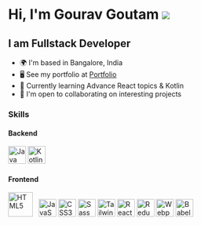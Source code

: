 # Hi, I'm Gourav Goutam ![](https://user-images.githubusercontent.com/18350557/176309783-0785949b-9127-417c-8b55-ab5a4333674e.gif)

## I am Fullstack Developer

- 🌍 I'm based in Bangalore, India
- 🖥️ See my portfolio at <a target="_blank" rel="noreferrer" href='https://gourav-goutam.netlify.com/'>Portfolio</a>
- 🧠 Currently learning Advance React topics & Kotlin
- 🤝 I'm open to collaborating on interesting projects

### Skills

#### Backend

<p align="left">
<a href="https://www.oracle.com/java/" target="_blank" rel="noreferrer"><img src="https://github.com/gourav-goutam/icons-collection/blob/main/Tech%20Stack%20Icons%20%26%20Design%20Stack%20Icons%20(svg-1.5x-dark)/java.svg" width="36" height="36" alt="Java" /></a>
<a href="https://kotlinlang.org/" target="_blank" rel="noreferrer"><img src="https://github.com/gourav-goutam/icons-collection/blob/main/Tech%20Stack%20Icons%20%26%20Design%20Stack%20Icons%20(svg-1.5x-dark)/kotlin.svg" width="36" height="36" alt="Kotlin" /></a>
</p>

#### Frontend

<p align="left">
<a href="https://developer.mozilla.org/en-US/docs/Glossary/HTML5" target="_blank" rel="noreferrer"><img src="https://github.com/gourav-goutam/icons-collection/blob/main/Tech%20Stack%20Icons%20%26%20Design%20Stack%20Icons%20(svg-1.5x-dark)/html5.svg" width="50" height="50" alt="HTML5" /></a> &nbsp;
<a href="https://developer.mozilla.org/en-US/docs/Web/JavaScript" target="_blank" rel="noreferrer"><img src="https://github.com/gourav-goutam/icons-collection/blob/main/Tech%20Stack%20Icons%20%26%20Design%20Stack%20Icons%20(svg-1.5x-dark)/js.svg" width="36" height="36" alt="JavaScript" /></a>
<a href="https://www.w3.org/TR/CSS/#css" target="_blank" rel="noreferrer"><img src="https://github.com/gourav-goutam/icons-collection/blob/main/Tech%20Stack%20Icons%20%26%20Design%20Stack%20Icons%20(svg-1.5x-dark)/css.svg" width="36" height="36" alt="CSS3" /></a>
<a href="https://sass-lang.com/" target="_blank" rel="noreferrer"><img src="https://github.com/gourav-goutam/icons-collection/blob/main/Tech%20Stack%20Icons%20%26%20Design%20Stack%20Icons%20(svg-1.5x-dark)/sass.svg" width="36" height="36" alt="Sass" /></a>
<a href="https://tailwindcss.com/" target="_blank" rel="noreferrer"><img src="https://github.com/gourav-goutam/icons-collection/blob/main/Tech%20Stack%20Icons%20%26%20Design%20Stack%20Icons%20(svg-1.5x-dark)/tailwind.svg" width="36" height="36" alt="TailwindCSS" /></a>
<a href="https://reactjs.org/" target="_blank" rel="noreferrer"><img src="https://github.com/gourav-goutam/icons-collection/blob/main/Tech%20Stack%20Icons%20%26%20Design%20Stack%20Icons%20(svg-1.5x-dark)/reactjs.svg" width="36" height="36" alt="React" /></a>
<a href="https://redux.js.org/" target="_blank" rel="noreferrer"><img src="https://github.com/gourav-goutam/icons-collection/blob/main/Tech%20Stack%20Icons%20%26%20Design%20Stack%20Icons%20(svg-1.5x-dark)/redux.svg" width="36" height="36" alt="Redux" /></a>
<a href="https://webpack.js.org/" target="_blank" rel="noreferrer"><img src="https://github.com/gourav-goutam/icons-collection/blob/main/Tech%20Stack%20Icons%20%26%20Design%20Stack%20Icons%20(svg-1.5x-dark)/webpack.svg" width="36" height="36" alt="Webpack" /></a>
<a href="https://babeljs.io/" target="_blank" rel="noreferrer"><img src="https://github.com/gourav-goutam/icons-collection/blob/main/Tech%20Stack%20Icons%20%26%20Design%20Stack%20Icons%20(svg-1.5x-dark)/babel.svg" width="36" height="36" alt="Babel" /></a>
</p>
